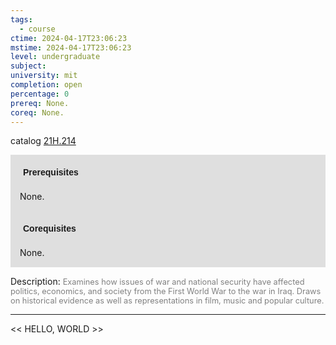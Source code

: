 ```yaml
---
tags:
  - course
ctime: 2024-04-17T23:06:23
mstime: 2024-04-17T23:06:23
level: undergraduate
subject: 
university: mit
completion: open
percentage: 0
prereq: None.
coreq: None.
---
```


catalog [21H.214](http://student.mit.edu/catalog/m21Ha.html#21H.214)

<span style="display: block; padding: 15px; background-color: rgb(100, 100, 100, 0.2);"><font id="m_prereq2340_0" style="display: block; font-family: Arial, sans-serif; font-weight: bold; padding: 5px">Prerequisites</font><br><span id="prereq2340_0">None.</span></span>
<span style="display: block; padding: 15px; background-color: rgb(100, 100, 100, 0.2);"><font id="m_coreq2340_0" style="display: block; font-family: Arial, sans-serif; font-weight: bold; padding: 5px">Corequisites</font><br><span id="coreq2340_0">None.</span></span>

<font style="">Description:</font>
<font style="color: grey; font-size: 0.8rem;">Examines how issues of war and national security have affected politics, economics, and society from the First World War to the war in Iraq.  Draws on historical evidence as well as representations in film, music and popular culture.</font>



---

<< HELLO, WORLD >>
